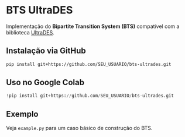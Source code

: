 # BTS UltraDES

Implementação do **Bipartite Transition System (BTS)** compatível com a biblioteca [UltraDES](https://github.com/UltraDES/UltraDES).

## Instalação via GitHub
```bash
pip install git+https://github.com/SEU_USUARIO/bts-ultrades.git
```

## Uso no Google Colab
```python
!pip install git+https://github.com/SEU_USUARIO/bts-ultrades.git
```

## Exemplo
Veja `example.py` para um caso básico de construção do BTS.
